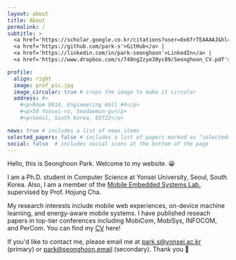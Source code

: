 ```yaml
---
layout: about
title: About
permalink: /
subtitle: >
  <a href='https://scholar.google.co.kr/citations?user=0x6frTEAAAAJ&hl=en'>Google Scholar</a> |
  <a href='https://github.com/park-s'>GitHub</a> |
  <a href='https://linkedin.com/in/park-seonghoon'>LinkedIn</a> |
  <a href='https://www.dropbox.com/s/740ng2zye30yc89/Seonghoon_CV.pdf'>CV</a>

profile:
  align: right
  image: prof_pic.jpg
  image_circular: true # crops the image to make it circular
  address: #>
    #<p>Room D814, Engineering Hall #4</p>
    #<p>50 Yonsei-ro, Seodaemun-gu</p>
    #<p>Seoul, South Korea, 03722</p>

news: true # includes a list of news items
selected_papers: false # includes a list of papers marked as "selected={true}"
social: false  # includes social icons at the bottom of the page
---
```


Hello, this is Seonghoon Park. Welcome to my website. 😀

I am a Ph.D. student in Computer Science at Yonsei University, Seoul, South Korea. Also, I am a member of the [Mobile Embedded Systems Lab.](https://mobed.yonsei.ac.kr) supervised by Prof. Hojung Cha.

My research interests include mobile web experiences, on-device machine learning, and energy-aware mobile systems. I have published reseach papers in top-tier conferences including MobiCom, MobiSys, INFOCOM, and PerCom. You can find my [CV](https://www.dropbox.com/s/740ng2zye30yc89/Seonghoon_CV.pdf) here!

If you'd like to contact me, please email me at [park.s@yonsei.ac.kr](mailto:park.s@yonsei.ac.kr) (primary) or [park@seonghoon.email](mailto:park@seonghoon.email) (secondary). Thank you 🙏